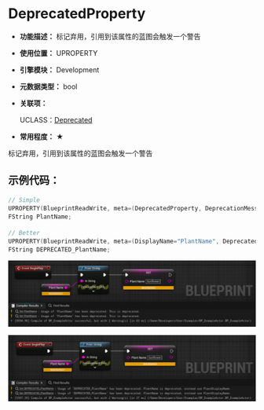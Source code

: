 ﻿# DeprecatedProperty

- **功能描述：** 标记弃用，引用到该属性的蓝图会触发一个警告

- **使用位置：** UPROPERTY

- **引擎模块：** Development

- **元数据类型：** bool

- **关联项：** 

  UCLASS：[Deprecated](../../../Specifier/UCLASS/Development/Deprecated/Deprecated.md)

- **常用程度：** ★

标记弃用，引用到该属性的蓝图会触发一个警告

## 示例代码：

```cpp
// Simple
UPROPERTY(BlueprintReadWrite, meta=(DeprecatedProperty, DeprecationMessage="This is deprecated"))
FString PlantName;

// Better
UPROPERTY(BlueprintReadWrite, meta=(DisplayName="PlantName", DeprecatedProperty, DeprecationMessage="PlantName is deprecated, instead use PlantDisplayName."))
FString DEPRECATED_PlantName;
```

![Untitled](Untitled.png)

![Untitled%201](Untitled%201.png)
